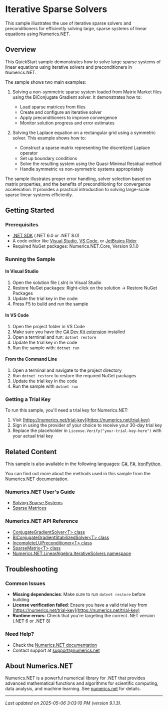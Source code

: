 # Iterative Sparse Solvers

This sample illustrates the use of iterative sparse solvers and preconditioners for efficiently solving large, sparse systems of linear equations using Numerics.NET.

## Overview

This QuickStart sample demonstrates how to solve large sparse systems of linear equations using iterative 
solvers and preconditioners in Numerics.NET.

The sample shows two main examples:

1. Solving a non-symmetric sparse system loaded from Matrix Market files using the BiConjugate Gradient 
solver. It demonstrates how to:
   - Load sparse matrices from files
   - Create and configure an iterative solver
   - Apply preconditioners to improve convergence
   - Monitor solution progress and error estimates

2. Solving the Laplace equation on a rectangular grid using a symmetric solver. This example shows how to:
   - Construct a sparse matrix representing the discretized Laplace operator
   - Set up boundary conditions
   - Solve the resulting system using the Quasi-Minimal Residual method
   - Handle symmetric vs non-symmetric systems appropriately

The sample illustrates proper error handling, solver selection based on matrix properties, and the 
benefits of preconditioning for convergence acceleration. It provides a practical introduction to solving
large-scale sparse linear systems efficiently.


## Getting Started

### Prerequisites

- [.NET SDK](https://dotnet.microsoft.com/download) (.NET 6.0 or .NET 8.0)
- A code editor like [Visual Studio](https://visualstudio.microsoft.com/), [VS Code](https://code.visualstudio.com/), or [JetBrains Rider](https://www.jetbrains.com/rider/)
- Required NuGet packages: Numerics.NET.Core, Version 9.1.0

### Running the Sample

#### In Visual Studio
1. Open the solution file (.sln) in Visual Studio
2. Restore NuGet packages: Right-click on the solution → Restore NuGet Packages
3. Update the trial key in the code:
4. Press F5 to build and run the sample

#### In VS Code

1. Open the project folder in VS Code
2. Make sure you have the [C# Dev Kit extension](https://marketplace.visualstudio.com/items?itemName=ms-dotnettools.csdevkit) installed
3. Open a terminal and run: `dotnet restore`
4. Update the trial key in the code 
5. Run the sample with: `dotnet run`

#### From the Command Line

1. Open a terminal and navigate to the project directory
2. Run `dotnet restore` to restore the required NuGet packages
3. Update the trial key in the code
4. Run the sample with `dotnet run`

### Getting a Trial Key

To run this sample, you'll need a trial key for Numerics.NET:

1. Visit [https://numerics.net/trial-key](https://numerics.net/trial-key)
2. Sign in using the provider of your choice to receive your 30-day trial key
3. Replace the placeholder in `License.Verify("your-trial-key-here")` with your actual trial key

## Related Content

This sample is also available in the following languages: 
[C#](https://github.com/NumericsDotNet/quickstart-csharp/tree/net8.0/linear-algebra/solving-equations-and-least-squares/iterative-sparse-solvers), [F#](https://github.com/NumericsDotNet/quickstart-fsharp/tree/net8.0/linear-algebra/solving-equations-and-least-squares/iterative-sparse-solvers), [IronPython](https://github.com/NumericsDotNet/quickstart-ironpython/tree/net8.0/linear-algebra/solving-equations-and-least-squares/iterative-sparse-solvers).

You can find out more about the methods used in this sample from the Numerics.NET documentation.

### Numerics.NET User's Guide

- [Solving Sparse Systems](https://numerics.net/documentation/latest/vector-and-matrix/sparse-vectors-and-matrices/solving-sparse-systems)
- [Sparse Matrices](https://numerics.net/documentation/latest/vector-and-matrix/sparse-vectors-and-matrices/sparse-matrices)

### Numerics.NET API Reference

- [ConjugateGradientSolver&lt;T&gt; class](https://numerics.net/documentation/latest/reference/numerics.net.linearalgebra.iterativesolvers.conjugategradientsolver-1)
- [BiConjugateGradientStabilizedSolver&lt;T&gt; class](https://numerics.net/documentation/latest/reference/numerics.net.linearalgebra.iterativesolvers.biconjugategradientstabilizedsolver-1)
- [IncompleteLUPreconditioner&lt;T&gt; class](https://numerics.net/documentation/latest/reference/numerics.net.linearalgebra.iterativesolvers.preconditioners.incompletelupreconditioner-1)
- [SparseMatrix&lt;T&gt; class](https://numerics.net/documentation/latest/reference/numerics.net.linearalgebra.sparsematrix-1)
- [Numerics.NET.LinearAlgebra.IterativeSolvers namespace](https://numerics.net/documentation/latest/reference/numerics.net.linearalgebra.iterativesolvers)


## Troubleshooting

### Common Issues

- **Missing dependencies**: Make sure to run `dotnet restore` before building
- **License verification failed**: Ensure you have a valid trial key from [https://numerics.net/trial-key](https://numerics.net/trial-key)
- **Runtime errors**: Check that you're targeting the correct .NET version (.NET 6 or .NET 8)

### Need Help?

- Check the [Numerics.NET documentation](https://numerics.net/documentation/)
- Contact support at [support@numerics.net](mailto:support@numerics.net?subject=IterativeSparseSolvers%20QuickStart%20Sample%20%28Visual+Basic%29)

## About Numerics.NET

Numerics.NET is a powerful numerical library for .NET that provides advanced mathematical 
functions and algorithms for scientific computing, data analysis, and machine learning.
See [numerics.net](https://numerics.net) for details.

---

_Last updated on 2025-05-06 3:03:10 PM (version 9.1.3)._

